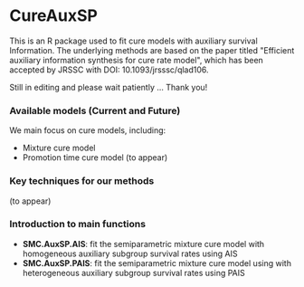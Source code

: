 # CureAuxSP
This is an R package used to fit cure models with auxiliary survival Information.
The underlying methods are based on the paper titled "Efficient auxiliary information synthesis for cure rate model", which has been accepted by JRSSC with DOI: 10.1093/jrsssc/qlad106.

Still in editing and please wait patiently ... Thank you!

### Available models (Current and Future)

We main focus on cure models, including:
- Mixture cure model
- Promotion time cure model (to appear)

### Key techniques for our methods
(to appear)

### Introduction to main functions
- **SMC.AuxSP.AIS**: fit the semiparametric mixture cure model with homogeneous auxiliary subgroup survival rates using AIS
- **SMC.AuxSP.PAIS**: fit the semiparametric mixture cure model using with heterogeneous auxiliary subgroup survival rates using PAIS
